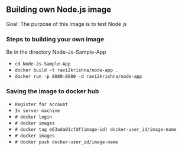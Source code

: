 ## Building own Node.js image

Goal: The purpose of this image is to test Node js

### Steps to building your own image

Be in the directory Node-Js-Sample-App
- `cd Node-Js-Sample-App`
- `docker build -t ravi2krishna/node-app .`
- `docker run -p 8080:8080 -d ravi2krishna/node-app`

### Saving the image to docker hub
- `Register for account`
- `In server machine`
- `# docker login`
- `# docker images`    
- `# docker tag e63ada01cfdf(image-id) docker-user_id/image-name`
- `# docker images`    
- `# docker push docker-user_id/image-name`

        
        
        

        
